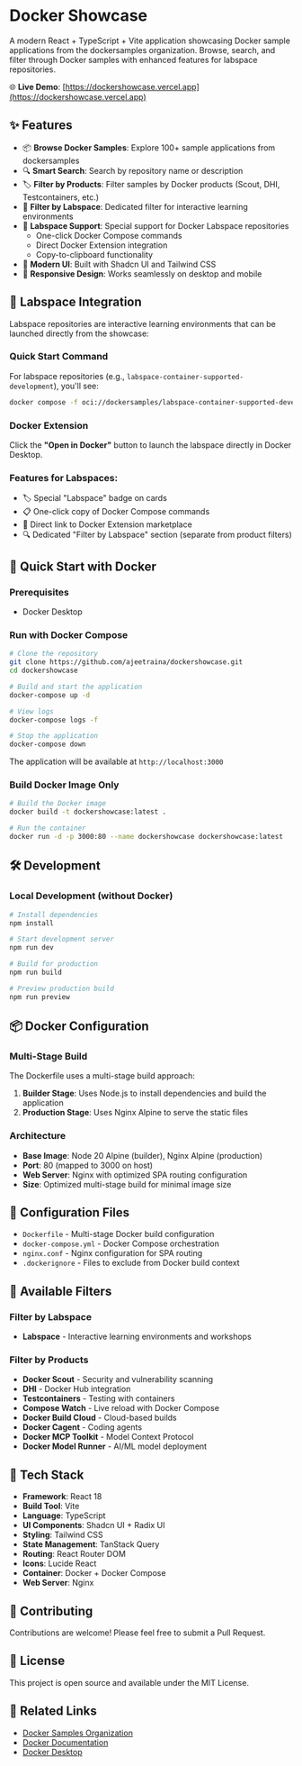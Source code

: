 # Docker Showcase

A modern React + TypeScript + Vite application showcasing Docker sample applications from the dockersamples organization. Browse, search, and filter through Docker samples with enhanced features for labspace repositories.

🌐 **Live Demo**: [https://dockershowcase.vercel.app](https://dockershowcase.vercel.app)

## ✨ Features

- 📦 **Browse Docker Samples**: Explore 100+ sample applications from dockersamples
- 🔍 **Smart Search**: Search by repository name or description
- 🏷️ **Filter by Products**: Filter samples by Docker products (Scout, DHI, Testcontainers, etc.)
- 🧪 **Filter by Labspace**: Dedicated filter for interactive learning environments
- 🧪 **Labspace Support**: Special support for Docker Labspace repositories
  - One-click Docker Compose commands
  - Direct Docker Extension integration
  - Copy-to-clipboard functionality
- 🎨 **Modern UI**: Built with Shadcn UI and Tailwind CSS
- 📱 **Responsive Design**: Works seamlessly on desktop and mobile

## 🧪 Labspace Integration

Labspace repositories are interactive learning environments that can be launched directly from the showcase:

### Quick Start Command
For labspace repositories (e.g., `labspace-container-supported-development`), you'll see:
```bash
docker compose -f oci://dockersamples/labspace-container-supported-development up -d
```

### Docker Extension
Click the **"Open in Docker"** button to launch the labspace directly in Docker Desktop.

### Features for Labspaces:
- 🏷️ Special "Labspace" badge on cards
- 📋 One-click copy of Docker Compose commands
- 🔗 Direct link to Docker Extension marketplace
- 🔍 Dedicated "Filter by Labspace" section (separate from product filters)

## 🚀 Quick Start with Docker

### Prerequisites
- Docker Desktop

### Run with Docker Compose

```bash
# Clone the repository
git clone https://github.com/ajeetraina/dockershowcase.git
cd dockershowcase

# Build and start the application
docker-compose up -d

# View logs
docker-compose logs -f

# Stop the application
docker-compose down
```

The application will be available at `http://localhost:3000`

### Build Docker Image Only

```bash
# Build the Docker image
docker build -t dockershowcase:latest .

# Run the container
docker run -d -p 3000:80 --name dockershowcase dockershowcase:latest
```

## 🛠️ Development

### Local Development (without Docker)

```bash
# Install dependencies
npm install

# Start development server
npm run dev

# Build for production
npm run build

# Preview production build
npm run preview
```

## 📦 Docker Configuration

### Multi-Stage Build
The Dockerfile uses a multi-stage build approach:
1. **Builder Stage**: Uses Node.js to install dependencies and build the application
2. **Production Stage**: Uses Nginx Alpine to serve the static files

### Architecture
- **Base Image**: Node 20 Alpine (builder), Nginx Alpine (production)
- **Port**: 80 (mapped to 3000 on host)
- **Web Server**: Nginx with optimized SPA routing configuration
- **Size**: Optimized multi-stage build for minimal image size

## 🔧 Configuration Files

- `Dockerfile` - Multi-stage Docker build configuration
- `docker-compose.yml` - Docker Compose orchestration
- `nginx.conf` - Nginx configuration for SPA routing
- `.dockerignore` - Files to exclude from Docker build context

## 🌟 Available Filters

### Filter by Labspace
- **Labspace** - Interactive learning environments and workshops

### Filter by Products
- **Docker Scout** - Security and vulnerability scanning
- **DHI** - Docker Hub integration
- **Testcontainers** - Testing with containers
- **Compose Watch** - Live reload with Docker Compose
- **Docker Build Cloud** - Cloud-based builds
- **Docker Cagent** - Coding agents
- **Docker MCP Toolkit** - Model Context Protocol
- **Docker Model Runner** - AI/ML model deployment

## 📝 Tech Stack

- **Framework**: React 18
- **Build Tool**: Vite
- **Language**: TypeScript
- **UI Components**: Shadcn UI + Radix UI
- **Styling**: Tailwind CSS
- **State Management**: TanStack Query
- **Routing**: React Router DOM
- **Icons**: Lucide React
- **Container**: Docker + Docker Compose
- **Web Server**: Nginx

## 🤝 Contributing

Contributions are welcome! Please feel free to submit a Pull Request.

## 📄 License

This project is open source and available under the MIT License.

## 🔗 Related Links

- [Docker Samples Organization](https://github.com/dockersamples)
- [Docker Documentation](https://docs.docker.com)
- [Docker Desktop](https://www.docker.com/products/docker-desktop)
